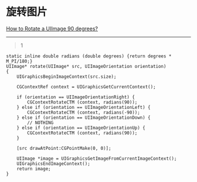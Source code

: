 # 旋转图片
[How to Rotate a UIImage 90 degrees?](https://stackoverflow.com/questions/1315251/how-to-rotate-a-uiimage-90-degrees)

___



> 1

```objc
static inline double radians (double degrees) {return degrees * M_PI/180;}
UIImage* rotate(UIImage* src, UIImageOrientation orientation)
{
    UIGraphicsBeginImageContext(src.size);

    CGContextRef context = UIGraphicsGetCurrentContext();

    if (orientation == UIImageOrientationRight) {
        CGContextRotateCTM (context, radians(90));
    } else if (orientation == UIImageOrientationLeft) {
        CGContextRotateCTM (context, radians(-90));
    } else if (orientation == UIImageOrientationDown) {
        // NOTHING
    } else if (orientation == UIImageOrientationUp) {
        CGContextRotateCTM (context, radians(90));
    }

    [src drawAtPoint:CGPointMake(0, 0)];

    UIImage *image = UIGraphicsGetImageFromCurrentImageContext();
    UIGraphicsEndImageContext();
    return image;
}
```